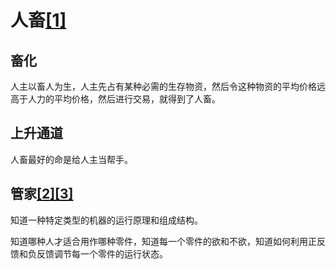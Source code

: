 # 人畜[[1]](./appendices/道德经.md)

## 畜化

人主以畜人为生，人主先占有某种必需的生存物资，然后令这种物资的平均价格远高于人力的平均价格，然后进行交易，就得到了人畜。

## 上升通道

人畜最好的命是给人主当帮手。

## 管家[[2]](./appendices/长短经·大体篇.md)[[3]](./appendices/罗织经.md)

知道一种特定类型的机器的运行原理和组成结构。

知道哪种人才适合用作哪种零件，知道每一个零件的欲和不欲，知道如何利用正反馈和负反馈调节每一个零件的运行状态。
